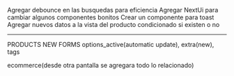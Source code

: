 Agregar debounce en las busquedas para eficiencia
Agregar NextUi para cambiar algunos componentes bonitos
Crear un componente para toast
Agregar nuevos datos a la vista del producto condicionado si existen o no


----------
PRODUCTS NEW FORMS 
options_active(automatic update), 
extra(new), 
tags

ecommerce(desde otra pantalla se agregara todo lo relacionado)